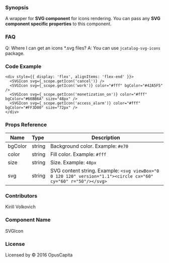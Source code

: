 ### Synopsis

A wrapper for **SVG component** for icons rendering.
You can pass any **SVG component specific properties** to this component.

### FAQ

Q: Where I can get an icons *.svg files? 
A: You can use `jcatalog-svg-icons` package.

### Code Example

```
<div style={{ display: 'flex', alignItems: 'flex-end' }}>
  <SVGIcon svg={_scope.getIcon('cancel')} />
  <SVGIcon svg={_scope.getIcon('work')} color="#fff" bgColor="#42A5F5"  />
  <SVGIcon svg={_scope.getIcon('monetization_on')} color="#fff" bgColor="#66BB6A" size="48px" />
  <SVGIcon svg={_scope.getIcon('access_alarm')} color="#fff" bgColor="#FF3D00" size="72px" />
</div>
```

### Props Reference

| Name                          | Type                  | Description                                                |
| ------------------------------|:----------------------| -----------------------------------------------------------|
| bgColor | string | Background color. Example: `#e70` |
| color | string | Fill color. Example: `#fff` |
| size | string | Size. Example: `48px` |
| svg | string | SVG content string. Example: `<svg viewBox="0 0 120 120" version="1.1"><circle cx="60" cy="60" r="50"/></svg>` |

### Contributors

Kirill Volkovich

### Component Name

SVGIcon

### License

Licensed by © 2016 OpusCapita

